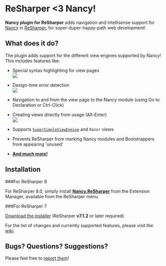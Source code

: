 # **ReSharper <3 Nancy!**

**Nancy plugin for ReSharper** adds navigation and intellisense support for [Nancy](http://nancyfx.org/) in [ReSharper](http://www.jetbrains.com/resharper/), for super-duper-happy-path web development!

## What does it do?

The plugin adds support for the different view engines supported by Nancy! This includes features like:

- Special syntax highlighting for view pages  
![](http://i.imgur.com/xu2htE4.png)

- Design-time error detection  
![](http://i.imgur.com/Dj5eenY.png)

- Navigation to and from the view page to the Nancy module (using Go to Declaration or Ctrl-Click)  

- Creating views directly from usage (Alt-Enter)  
![](http://i.imgur.com/Nos475K.png)

- Supports [`SuperSimpleViewEngine`](https://github.com/NancyFx/Nancy/wiki/The-Super-Simple-View-Engine) and `Razor` views

- Prevents ReSharper from marking Nancy modules and Bootstrappers from appearing 'unused'

- [**And much more!**](../../wiki)

## Installation

###For ReSharper 8

For ReSharper 8.0, simply install [**Nancy.ReSharper**](https://resharper-plugins.jetbrains.com/packages/Nancy.ReSharper) from the Extension Manager, available from the ReSharper menu.

###For ReSharper 7

[Download the installer](http://dl.bintray.com/content/hmemcpy/Nancy-ReSharper-Plugin/NancyReSharperPlugin.0.1.2.msi?direct) (ReSharper **v7.1.2** or later required)

For the list of changes and currently supported features, please visit the [wiki](../../wiki).

## Bugs? Questions? Suggestions?

Please feel free to [report them](../../issues)!
